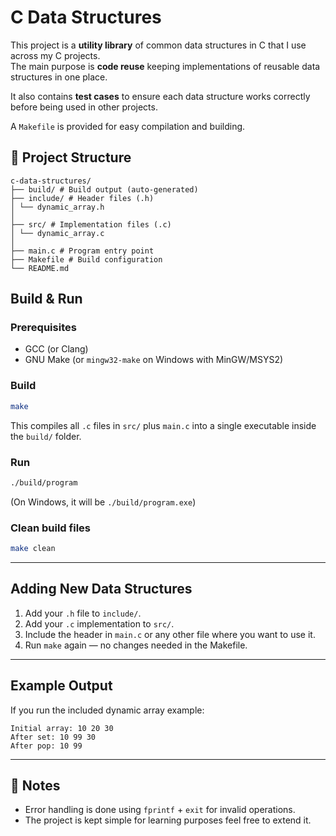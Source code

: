 # C Data Structures

This project is a **utility library** of common data structures in C that I use across my C projects.  
The main purpose is **code reuse** keeping implementations of reusable data structures in one place.

It also contains **test cases** to ensure each data structure works correctly before being used in other projects.

A `Makefile` is provided for easy compilation and building.

## 📂 Project Structure

```
c-data-structures/
├── build/ # Build output (auto-generated)
├── include/ # Header files (.h)
│ └── dynamic_array.h
│
├── src/ # Implementation files (.c)
│ └── dynamic_array.c
│
├── main.c # Program entry point
├── Makefile # Build configuration
└── README.md

```

## Build & Run

### Prerequisites
- GCC (or Clang)
- GNU Make (or `mingw32-make` on Windows with MinGW/MSYS2)

### Build
```bash
make
````

This compiles all `.c` files in `src/` plus `main.c` into a single executable inside the `build/` folder.

### Run

```bash
./build/program
```

(On Windows, it will be `./build/program.exe`)

### Clean build files

```bash
make clean
```

---

## Adding New Data Structures

1. Add your `.h` file to `include/`.
2. Add your `.c` implementation to `src/`.
3. Include the header in `main.c` or any other file where you want to use it.
4. Run `make` again — no changes needed in the Makefile.

---

## Example Output

If you run the included dynamic array example:

```
Initial array: 10 20 30
After set: 10 99 30
After pop: 10 99
```

---

## 📌 Notes

- Error handling is done using `fprintf` + `exit` for invalid operations.
- The project is kept simple for learning purposes feel free to extend it.
